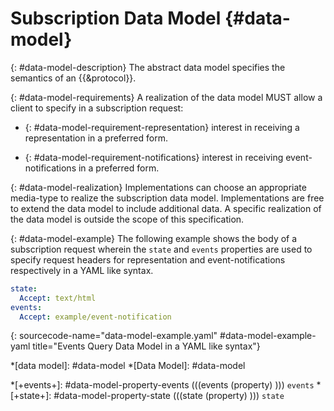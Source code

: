 # Subscription Data Model {#data-model}

{: #data-model-description}
The abstract data model specifies the semantics of an {{&protocol}}.

{: #data-model-requirements}
A realization of the data model MUST allow a client to specify in a subscription request:

+ {: #data-model-requirement-representation}
interest in receiving a representation in a preferred form.

+ {: #data-model-requirement-notifications}
interest in receiving event-notifications in a preferred form.

{: #data-model-realization}
Implementations can choose an appropriate media-type to realize the subscription data model. Implementations are free to extend the data model to include additional data. A specific realization of the data model is outside the scope of this specification.

{: #data-model-example}
The following example shows the body of a subscription request wherein the `state` and `events` properties are used to specify request headers for representation and event-notifications respectively in a YAML like syntax.

~~~ yaml
state:
  Accept: text/html
events:
  Accept: example/event-notification
~~~
{: sourcecode-name="data-model-example.yaml" #data-model-example-yaml title="Events Query Data Model in a YAML like syntax"}

*[data model]: #data-model
*[Data Model]: #data-model

*[+events+]: #data-model-property-events (((events (property) ))) `events`
*[+state+]: #data-model-property-state (((state (property) ))) `state`
